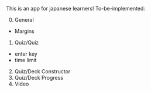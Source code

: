 This is an app for japanese learners! 
To-be-implemented:

0. General 
 - Margins
1. Quiz/Quiz 
 - enter key 
 - time limit
2. Quiz/Deck Constructor 
3. Quiz/Deck Progress 
4. Video 
